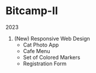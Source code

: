 # Bitcamp-II
2023
1. (New) Responsive Web Design
   * Cat Photo App
   * Cafe Menu
   * Set of Colored Markers
   * Registration Form
